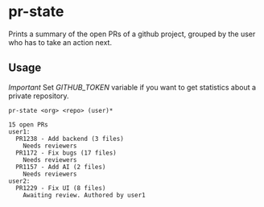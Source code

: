 # pr-state

Prints a summary of the open PRs of a github project, grouped by the user who has to take an action next.

## Usage

*Important* Set _GITHUB_TOKEN_ variable if you want to get statistics about a private repository.

```
pr-state <org> <repo> (user)*

15 open PRs
user1:
  PR1238 - Add backend (3 files)
    Needs reviewers
  PR1172 - Fix bugs (17 files)
    Needs reviewers
  PR1157 - Add AI (2 files)
    Needs reviewers
user2:
  PR1229 - Fix UI (8 files)
    Awaiting review. Authored by user1
```

